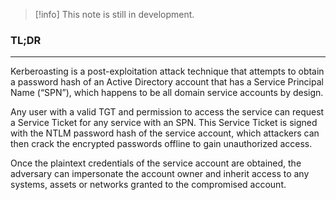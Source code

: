 
>[!info]
>This note is still in development.

### TL;DR
---
Kerberoasting is a post-exploitation attack technique that attempts to obtain a password hash of an Active Directory account that has a Service Principal Name (“SPN”), which happens to be all domain service accounts by design.  

Any user with a valid TGT and permission to access the service can request a Service Ticket for any service with an SPN.  This Service Ticket is signed with the NTLM password hash of the service account, which attackers can then crack the encrypted passwords offline to gain unauthorized access.

Once the plaintext credentials of the service account are obtained, the adversary can impersonate the account owner and inherit access to any systems, assets or networks granted to the compromised account.
